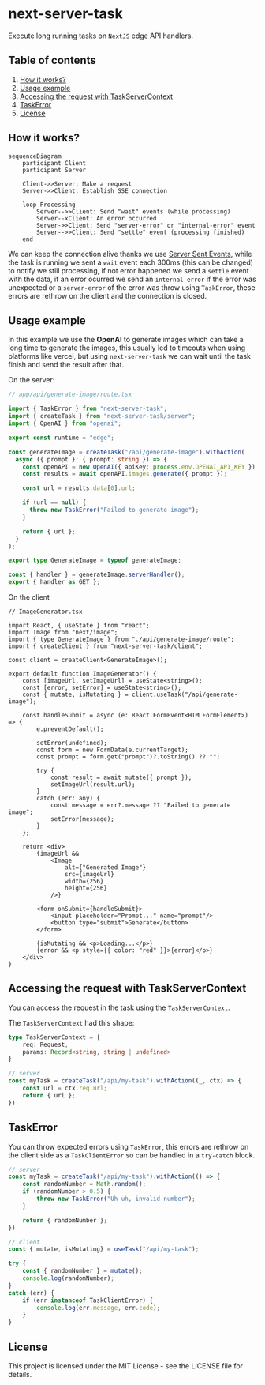 # next-server-task

Execute long running tasks on `NextJS` edge API handlers.

## Table of contents

1. [How it works?](#how-it-works)
2. [Usage example](#usage-example)
3. [Accessing the request with TaskServerContext](#accessing-the-request-with-taskservercontext)
4. [TaskError](#taskerror)
5. [License](#license)

## How it works?

```mermaid
sequenceDiagram
    participant Client
    participant Server

    Client->>Server: Make a request
    Server->>Client: Establish SSE connection

    loop Processing
        Server-->>Client: Send "wait" events (while processing)
        Server--xClient: An error occurred
        Server->>Client: Send "server-error" or "internal-error" event
        Server-->>Client: Send "settle" event (processing finished)
    end
```

We can keep the connection alive thanks we use [Server Sent Events](https://web.dev/articles/eventsource-basics), while the
task is running we sent a `wait` event each 300ms (this can be changed) to notify we still processing, if not error happened we send a `settle` event with the data, if an error ocurred we send an `internal-error` if the error was unexpected or a `server-error` of the error was throw using `TaskError`, these errors are rethrow on the client and the connection is closed.

## Usage example

In this example we use the **OpenAI** to generate images which can take a long time to generate the images,
this usually led to timeouts when using platforms like vercel, but using `next-server-task` we can wait until the task
finish and send the result after that.

On the server:

```ts
// app/api/generate-image/route.tsx

import { TaskError } from "next-server-task";
import { createTask } from "next-server-task/server";
import { OpenAI } from "openai";

export const runtime = "edge";

const generateImage = createTask("/api/generate-image").withAction(
  async ({ prompt }: { prompt: string }) => {
    const openAPI = new OpenAI({ apiKey: process.env.OPENAI_API_KEY });
    const results = await openAPI.images.generate({ prompt });

    const url = results.data[0].url;

    if (url == null) {
      throw new TaskError("Failed to generate image");
    }

    return { url };
  }
);

export type GenerateImage = typeof generateImage;

const { handler } = generateImage.serverHandler();
export { handler as GET };
```

On the client

```tsx
// ImageGenerator.tsx

import React, { useState } from "react";
import Image from "next/image";
import { type GenerateImage } from "./api/generate-image/route";
import { createClient } from "next-server-task/client";

const client = createClient<GenerateImage>();

export default function ImageGenerator() {
    const [imageUrl, setImageUrl] = useState<string>();
    const [error, setError] = useState<string>();
    const { mutate, isMutating } = client.useTask("/api/generate-image");

    const handleSubmit = async (e: React.FormEvent<HTMLFormElement>) => {
        e.preventDefault();

        setError(undefined);
        const form = new FormData(e.currentTarget);
        const prompt = form.get("prompt")?.toString() ?? "";
        
        try {
            const result = await mutate({ prompt });
            setImageUrl(result.url);
        }
        catch (err: any) {
            const message = err?.message ?? "Failed to generate image";
            setError(message);
        }
    };

    return <div>
        {imageUrl && 
            <Image 
                alt={"Generated Image"} 
                src={imageUrl} 
                width={256} 
                height={256}
            />}

        <form onSubmit={handleSubmit}>
            <input placeholder="Prompt..." name="prompt"/>
            <button type="submit">Generate</button>
        </form>

        {isMutating && <p>Loading...</p>}
        {error && <p style={{ color: "red" }}>{error}</p>}
    </div>
}
```

## Accessing the request with TaskServerContext

You can access the request in the task using the `TaskServerContext`.

The `TaskServerContext` had this shape:

```ts
type TaskServerContext = {
    req: Request,
    params: Record<string, string | undefined>
}
```

```ts
// server
const myTask = createTask("/api/my-task").withAction((_, ctx) => {
    const url = ctx.req.url;
    return { url };
})
```

## TaskError

You can throw expected errors using `TaskError`, this errors are rethrow on the client side as a `TaskClientError` so can be handled in a `try-catch` block.

```ts
// server
const myTask = createTask("/api/my-task").withAction(() => {
    const randomNumber = Math.random();
    if (randomNumber > 0.5) {
        throw new TaskError("Uh uh, invalid number");
    }

    return { randomNumber };
})
```

```ts
// client
const { mutate, isMutating} = useTask("/api/my-task");

try {
    const { randomNumber } = mutate();
    console.log(randomNumber);
}
catch (err) {
    if (err instanceof TaskClientError) {
        console.log(err.message, err.code);
    }
}
```

## License

This project is licensed under the MIT License - see the LICENSE file for details.
